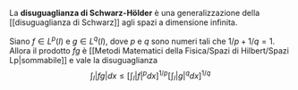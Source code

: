 La **disuguaglianza di Schwarz-Hölder** è una generalizzazione della [[disuguaglianza di Schwarz]] agli spazi a dimensione infinita.

Siano $f\in L^{p}(I)$ e $g\in L^{q}(I)$, dove $p$ e $q$ sono numeri tali che $1/p+1/q=1$. Allora il prodotto $fg$ è [[Metodi Matematici della Fisica/Spazi di Hilbert/Spazi Lp|sommabile]] e vale la disuguaglianza
$$\int_{I}|fg|dx\leq\left[\int_{I}|f|^{p}dx\right]^{1/p}\left[\int_{I}|g|^{q}dx\right]^{1/q}$$
